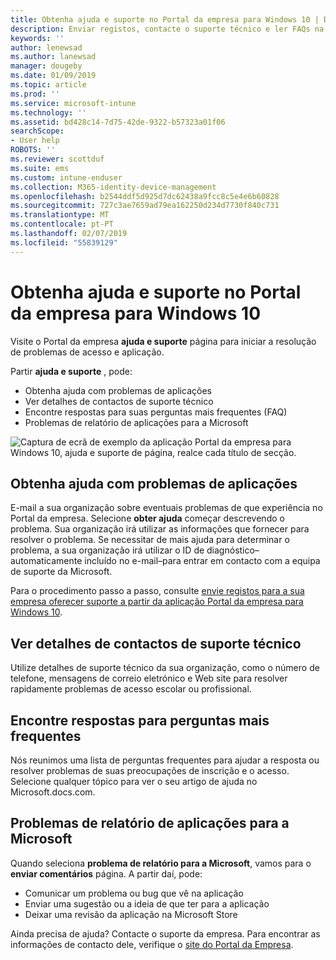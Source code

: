 ```yaml
---
title: Obtenha ajuda e suporte no Portal da empresa para Windows 10 | Documentos da Microsoft
description: Enviar registos, contacte o suporte técnico e ler FAQs na página de ajuda do Portal de empresa e de suporte.
keywords: ''
author: lenewsad
ms.author: lanewsad
manager: dougeby
ms.date: 01/09/2019
ms.topic: article
ms.prod: ''
ms.service: microsoft-intune
ms.technology: ''
ms.assetid: bd428c14-7d75-42de-9322-b57323a01f06
searchScope:
- User help
ROBOTS: ''
ms.reviewer: scottduf
ms.suite: ems
ms.custom: intune-enduser
ms.collection: M365-identity-device-management
ms.openlocfilehash: b2544ddf5d925d7dc62438a9fcc8c5e4e6b60828
ms.sourcegitcommit: 727c3ae7659ad79ea162250d234d7730f840c731
ms.translationtype: MT
ms.contentlocale: pt-PT
ms.lasthandoff: 02/07/2019
ms.locfileid: "55839129"
---
```

# <a name="get-help-and-support-in-company-portal-for-windows-10"></a>Obtenha ajuda e suporte no Portal da empresa para Windows 10

Visite o Portal da empresa **ajuda e suporte** página para iniciar a resolução de problemas de acesso e aplicação.   

Partir **ajuda e suporte** , pode:  

* Obtenha ajuda com problemas de aplicações
* Ver detalhes de contactos de suporte técnico
* Encontre respostas para suas perguntas mais frequentes (FAQ) 
* Problemas de relatório de aplicações para a Microsoft

![Captura de ecrã de exemplo da aplicação Portal da empresa para Windows 10, ajuda e suporte de página, realce cada título de secção.](./media/1812_UCP_Help_Support_sections.png)  

## <a name="get-help-with-app-problems"></a>Obtenha ajuda com problemas de aplicações

E-mail a sua organização sobre eventuais problemas de que experiência no Portal da empresa. Selecione **obter ajuda** começar descrevendo o problema. Sua organização irá utilizar as informações que fornecer para resolver o problema. Se necessitar de mais ajuda para determinar o problema, a sua organização irá utilizar o ID de diagnóstico&ndash;automaticamente incluído no e-mail&ndash;para entrar em contacto com a equipa de suporte da Microsoft.  

Para o procedimento passo a passo, consulte [envie registos para a sua empresa oferecer suporte a partir da aplicação Portal da empresa para Windows 10](send-logs-to-your-it-admin-cp-windows.md).  

## <a name="view-helpdesk-contact-details"></a>Ver detalhes de contactos de suporte técnico  
Utilize detalhes de suporte técnico da sua organização, como o número de telefone, mensagens de correio eletrónico e Web site para resolver rapidamente problemas de acesso escolar ou profissional.  

## <a name="find-answers-to-frequently-asked-questions"></a>Encontre respostas para perguntas mais frequentes  
Nós reunimos uma lista de perguntas frequentes para ajudar a resposta ou resolver problemas de suas preocupações de inscrição e o acesso. Selecione qualquer tópico para ver o seu artigo de ajuda no Microsoft.docs.com.  

## <a name="report-app-problems-to-microsoft"></a>Problemas de relatório de aplicações para a Microsoft  
Quando seleciona **problema de relatório para a Microsoft**, vamos para o **enviar comentários** página. A partir daí, pode:

* Comunicar um problema ou bug que vê na aplicação  
* Enviar uma sugestão ou a ideia de que ter para a aplicação  
* Deixar uma revisão da aplicação na Microsoft Store   


Ainda precisa de ajuda? Contacte o suporte da empresa. Para encontrar as informações de contacto dele, verifique o [site do Portal da Empresa](https://go.microsoft.com/fwlink/?linkid=2010980).
